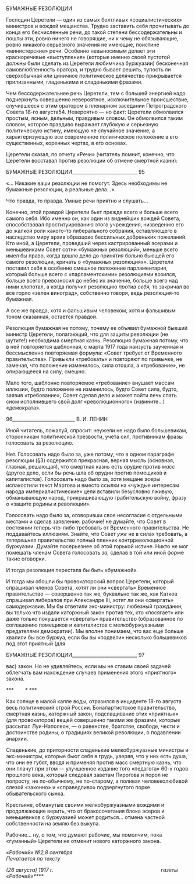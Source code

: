 БУМАЖНЫЕ РЕЗОЛЮЦИИ

Господин Церетели — один из самых болтливых «социалистических» министров и вождей мещанства. Трудно заставить себя прочитывать до конца его бесчисленные ре­чи, до такой степени бессодержательны и пошлы эти, ровно ничего не говорящие, ни к чему не обязывающие, ровно никакого серьезного значения не имеющие, поистине «министерские» речи. Особенно невыносимым делает эти красноречивые «выступле­ния» (которые именно своей пустотой должны были сделать из Церетели любимчика буржуазии) бесконечная самовлюбленность оратора, и трудно бывает решить, тупость ли сверхобычная или циничное политическое делячество прикрывается прилизанными, гладенькими и сладенькими фразами.

Чем бессодержательнее речь Церетели, тем с большей энергией надо подчеркнуть совершенно невероятное, исключительное происшествие, случившееся с этим оратором в пленарном заседании Петроградского Совета 18-го августа54. Невероятно — но факт: Церетели обмолвился простым, ясным, дельным, правдивым словом. Он обмолвился таким словом, которое правдиво выражает глубокую и серьезную политическую исти­ну, имеющую не случайное значение, а характеризующую все современное политиче­ское положение в его существенных, коренных чертах, в его основах.

Церетели сказал, по отчету «Речи» (читатель помнит, конечно, что Церетели восста­вал против резолюции об отмене смертной казни):

  

БУМАЖНЫЕ РЕЗОЛЮЦИИ____________________________ 95

«... Никакие ваши резолюции не помогут. Здесь необходимы не бумажные резолюции, а реальные де­ла...».

Что правда, то правда. Умные речи приятно и слушать...

Конечно, этой правдой Церетели бьет прежде всего и больше всего самого себя. Ибо именно он, как один из виднейших вождей Совета, способствовал проституированию этого учреждения, низведению его до жалкой роли какого-то либерального собрания, оставляющего в наследство миру архив образцово бессильных добреньких пожеланий. Кто иной, а Церетели, проведший через кастрированный эсерами и меньшевиками Со­вет сотни «бумажных резолюций», меньше всего имел бы право, когда дошло дело до принятия больно бьющей его самого резолюции, кричать о «бумажных резолюциях». Церетели поставил себя в особенно смешное положение парламентария, который больше всего с «парламентскими» резолюциями возился, больше всего превозносил до небес их значение, больше всего над ними хлопотал, а когда получил резолюцию _про­тив себя,_ то закричал во все горло «зелен виноград», собственно говоря, ведь резолю­ция-то бумажная.

А все же правда, хотя и фальшивым человеком, хотя и фальшивым тоном сказанная, остается правдой.

Резолюция бумажная не потому, почему ее объявил бумажной бывший министр Це­ретели, полагающий, что для защиты революции (не шутите!) необходима смертная казнь. Резолюция бумажная потому, что в ней повторяется шаблонная, с марта 1917 го­да наизусть заученная и бессмысленно повторяемая формула: «Совет требует от Вре­менного правительства». Привыкли «требовать» и повторяют по привычке, не замечая, что положение изменилось, сила отошла, а «требование», не опирающееся на силу, смешно.

Мало того, шаблонно повторяемое «требование» внушает массам иллюзии, будто положение не изменилось, будто Совет сила, будто, заявив «требование», Совет сделал дело и может пойти лечь спать сном исполнившего свой долг «революционного» (из­вините...) «демократа».

  

96___________________________ В. И. ЛЕНИН

Иной читатель, пожалуй, спросит: неужели не надо было большевикам, сторонникам политической трезвости, учета сил, противникам фразы голосовать за резолюцию.

Нет. Голосовать надо было за, уже потому, что в одном параграфе резолюции (§3) содержится прекрасная, верная мысль (основная, главная, решающая), что смертная казнь есть орудие против _масс_ (другое дело, если бы речь шла об орудии против поме­щиков и капиталистов). Голосовать надо было за, хотя мещане эсеры испакостили текст Мартова и вместо ссылки на «чуждые интересам народа империалистические» цели вставили безусловно лживую, обманывающую народ, прикрашивающую грабитель­скую войну, фразу о «защите родины и революции».

Голосовать надо было за, оговоривши свое несогласие с отдельными местами и сде­лав заявление: рабочие! не думайте, что Совет в состоянии теперь что-либо требовать от Временного правительства. Не поддавайтесь иллюзиям. Знайте, что Совет _уже_ не в силах требовать, а _теперешнее_ правительство полный пленник контрреволюционной буржуазии. Думайте посерьезнее об этой горькой истине. Никто не мог помешать чле­нам Совета голосовать _за,_ сделав в той или иной форме такие оговорки.

И тогда резолюция перестала бы быть «бумажной».

И тогда мы обошли бы провокаторский вопрос Церетели, который спрашивал чле­нов Совета, хотят ли они «свергать» Временное правительство — совершенно так же, буквально так же, как Катков спрашивал либералов при Александре III, хотят ли они «свергать» самодержавие. Мы бы ответили экс-министру: любезный гражданин, вы только что издали каторжный закон против тех, кто «посягает» или даже только поку­шается «свергать» правительство (образованное по соглашению помещиков и капита­листов с мелкобуржуазными предателями демократии). Мы вполне понимаем, что вас еще больше хвалили бы все буржуа, если бы вы «подвели» несколько большевиков под этот приятный (для

  

БУМАЖНЫЕ РЕЗОЛЮЦИИ____________________________ 97

вас) закон. Но не удивляйтесь, если мы не ставим своей задачей облегчать вам нахож­дение случаев применения этого «приятного» закона.

***        * ***

Как солнце в малой капле воды, отразился в инциденте 18-го августа весь политиче­ский строй России. Бонапартистское правительство, смертная казнь, каторжный закон, подслащивание этих «приятных» (для провокаторов) вещей совершенно такими же фразами, которые рассыпал Луи-Наполеон, — о равенстве, братстве, свободе, чести и достоинстве родины, о традициях великой революции, о подавлении анархии.

Сладенькие, до приторности сладенькие мелкобуржуазные министры и экс-министры, которые бьют себя в грудь, уверяя, что у них есть душа, что они ее губят, вводя и применяя против масс смертную казнь, что они плачут при этом — улучшенное издание того «педагога» 60-х годов прошлого века, который следовал заветам Пирогова и порол не попросту, не по-обычному, не по-старому, а поливая человеколюбивой сле­зой «законно» и «справедливо» подвергнутого порке обывательского сынка.

Крестьяне, обманутые своими мелкобуржуазными вождями и продолжающие ве­рить, что от бракосочетания блока эсеров и меньшевиков с буржуазией может родить­ся... отмена частной собственности на землю без выкупа.

Рабочие... ну, о том, что думают рабочие, мы помолчим, пока «гуманный» Церетели не отменит нового каторжного закона.

_«Рабочий» №2,8 сентября_                                                                  _Печатается по тексту_

_(26 августа) 1917 г.                                                                           газеты «Рабочий»**_**